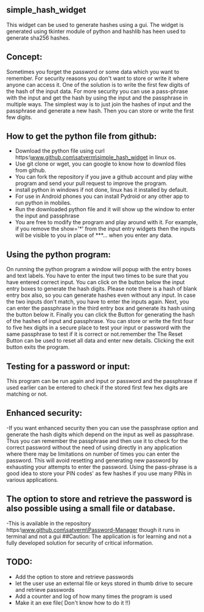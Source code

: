 ## simple_hash_widget
This widget can be used to generate hashes  using a gui.
The widget is generated using tkinter module of python and hashlib has heen used to generate sha256 hashes.

## Concept:
Sometimes you forget the password or some data which you want to remember.
For security reasons you don't want to store or write it where anyone can access it.
One of the solution is to write the first few digits of the hash of the input data.
For more security you can use a pass-phrase with the input and get the hash by using the input and the passphrase in multiple ways.
The simplest way is to just join the hashes of input and the passphrase and generate a new hash.
Then you can store or write the first few digits.
## How to get the python file from github:
 - Download the python file using curl https:\\www.github.com\satverm\simple_hash_widget in linux os.
 - Use git clone or wget, you can google to know how to downlod files from github.
 - You can fork the repository if you jave a github account  and play withe program  and send your pull request to improve the program.
 - install python in windows if not done, linux has it installed by default.
 - For use in Android phones you can install Pydroid or any other app to run python in mobiles.
 - Run the downloaded python file and it will show up the window to enter the input and passphrase 
 - You are free to modify the program and play around with it. For example, if you remove the show='*' from the input entry widgets then the inputs will be visible to you in place of ***... when you enter any data.
## Using the python program:
On running the python program a window will popup with the entry boxes and text labels.
You have to enter the input two times to be sure that you have entered correct input.
You can click on the button below the input entry boxes to generate the hash digits.
Please note there is a hash of blank entry box also, so you can generate hashes even without any input. 
In case the two inputs don't match, you have to enter the inputs again. 
Next, you can enter the passphrase in the third entry box and generate its hash using the button below it.
Finally you can click the Button for generating the hash of the hashes of input and passphrase.
You can store or write the first four to five hex digits in a secure place to test your input or password with the same passphrase to  test if it is correct or not.remember the 
The Reset Button can be used to reset all data and enter new details.
Clicking the exit button exits the program.

## Testing for a password or input:
This program can be run again and input or password and the passphrase if used earlier can be entered to check if the stored first few hex digits are matching or not.
## Enhanced security:
-If you want enhanced security then you can use the passphrase option and generate the hash digits which depend on the input as well as passphrase. 
Thus you can remember the passphrase and then use it to check for the correct password without the need of using directly in any application where there may be limitations on number of times you can enter the password. 
This will avoid resetting and generating new password by exhausting your attempts to enter the password. 
Using the pass-phrase is a good idea to store your PIN codes' as few hashes if you use many PINs in various applications. 
## The option to store and retrieve the password is also possible using a small file or database.
-This is available in the repository https:\\www.github.com\satverm\Password-Manager though it runs in terminal and not a gui
##Caution: The application is for learning and not a fully developed solution for security of critical information. 

## TODO:
- Add the option to store and retrieve passwords 
- let the user use an external file or keys stored in thumb drive to secure and retrieve passwords
- Add a counter and log of how many times the program is used 
- Make it an exe file( Don't know how to do it !!)
